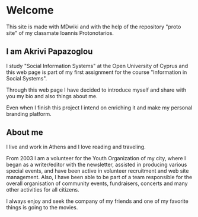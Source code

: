 # Welcome  
This site is made with MDwiki and with the help of the repository "proto site" of my classmate Ioannis Protonotarios.

## I am Akrivi Papazoglou
 I study "Social Information Systems" at the Open University of Cyprus and this web page is part of my first assignment for the course "Information in Social Systems". 
 
 Through this web page I have decided to introduce myself and share with you my bio and also things about me.

 Even when I finish this project I intend on enriching it and make my personal branding platform.


## About me 
I live and work in Athens and I love reading and traveling.

From 2003 I am a volunteer for the Youth Organization of my city, where I began as a writer/editor with the newsletter, assisted in producing various special events, and have been active in volunteer recruitment and web site management.
Also, I have been able to be part of a team responsible for the overall organisation of community events, fundraisers, concerts and many other activities for all citizens.

I always enjoy and seek the company of my friends and one of my favorite things is going to the movies. 
